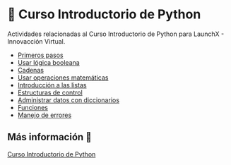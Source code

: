 # 🐍 Curso Introductorio de Python

Actividades relacionadas al Curso Introductorio de Python para LaunchX - 
Innovacción Virtual.

- [Primeros pasos](src/Modulo1.ipynb)
- [Usar lógica booleana](src/Modulo3.ipynb)
- [Cadenas](src/Modulo4.ipynb)
- [Usar operaciones matemáticas](src/Modulo5.ipynb)
- [Introducción a las listas](src/Modulo6.ipynb)
- [Estructuras de control](src/Modulo7.ipynb)
- [Administrar datos con diccionarios](src/Modulo8.ipynb)
- [Funciones](src/Modulo9.ipynb)
- [Manejo de errores](src/Modulo10.ipynb)

## Más información 🔗

[Curso Introductorio de Python](https://github.com/LaunchX-InnovaccionVirtual/CursoIntroPython)